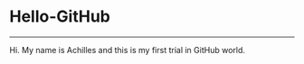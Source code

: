 # Hello-GitHub
****************
Hi. My name is Achilles and this is my first trial in GitHub world.
